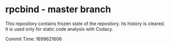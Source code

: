 # rpcbind - master branch

This repository contains frozen state of the repository.
Its history is cleared. It is used only for static code
analysis with Codacy.

Commit Time: 1699621606